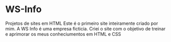 # WS-Info
Projetos de sites em HTML
Este é o primeiro site inteiramente criado por mim. A WS Info é uma empresa ficticia. Criei o site com o objetivo de treinar e aprimorar os meus conheciumentos em HTML e CSS
